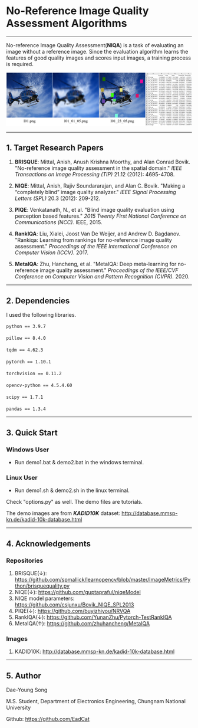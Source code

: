# No-Reference Image Quality Assessment Algorithms

---


No-reference Image Quality Assessment(**NIQA**) is a task of evaluating an image without a reference image. Since the evaluation algorithm learns the features of good quality images and scores input images, a training process is required.

![Teaser](./Teaser.png)


---

## 1. Target Research Papers

1. **BRISQUE**: Mittal, Anish, Anush Krishna Moorthy, and Alan Conrad Bovik. "No-reference image quality assessment in the spatial domain." _IEEE Transactions on Image Processing (TIP)_ 21.12 (2012): 4695-4708.

2. **NIQE**: Mittal, Anish, Rajiv Soundararajan, and Alan C. Bovik. "Making a “completely blind” image quality analyzer." _IEEE Signal Processing Letters (SPL)_ 20.3 (2012): 209-212.

3. **PIQE**: Venkatanath, N., et al. "Blind image quality evaluation using perception based features." _2015 Twenty First National Conference on Communications (NCC)._ IEEE, 2015.

4. **RankIQA**: Liu, Xialei, Joost Van De Weijer, and Andrew D. Bagdanov. "Rankiqa: Learning from rankings for no-reference image quality assessment." _Proceedings of the IEEE International Conference on Computer Vision (ICCV)._ 2017.

5. **MetaIQA**: Zhu, Hancheng, et al. "MetaIQA: Deep meta-learning for no-reference image quality assessment." _Proceedings of the IEEE/CVF Conference on Computer Vision and Pattern Recognition (CVPR)._ 2020.

---
## 2. Dependencies
I used the following libraries.
```
python == 3.9.7

pillow == 8.4.0

tqdm == 4.62.3

pytorch == 1.10.1

torchvision == 0.11.2

opencv-python == 4.5.4.60

scipy == 1.7.1

pandas == 1.3.4
```
---

## 3. Quick Start

### Windows User

- Run demo1.bat & demo2.bat in the windows terminal.

### Linux User

- Run demo1.sh & demo2.sh in the linux terminal.

Check "options.py" as well. The demo files are tutorials.

The demo images are from **_KADID10K_** dataset: http://database.mmsp-kn.de/kadid-10k-database.html

---
## 4. Acknowledgements

### Repositories

1. BRISQUE(&darr;): https://github.com/spmallick/learnopencv/blob/master/ImageMetrics/Python/brisquequality.py
2. NIQE(&darr;): https://github.com/guptapraful/niqeModel
3. NIQE model parameters: https://github.com/csjunxu/Bovik_NIQE_SPL2013
4. PIQE(&darr;): https://github.com/buyizhiyou/NRVQA
5. RankIQA(&darr;): https://github.com/YunanZhu/Pytorch-TestRankIQA
6. MetaIQA(&uarr;): https://github.com/zhuhancheng/MetaIQA

### Images
1. KADID10K: http://database.mmsp-kn.de/kadid-10k-database.html

---
## 5. Author

Dae-Young Song

M.S. Student, Department of Electronics Engineering, Chungnam National University

Github: https://github.com/EadCat
